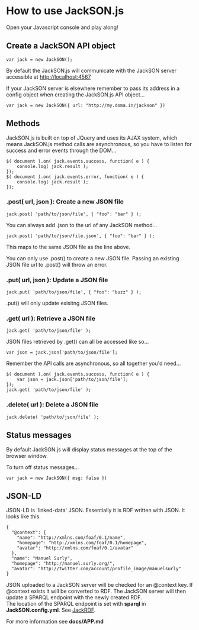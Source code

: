 # How to use JackSON.js

Open your Javascript console and play along!

## Create a JackSON API object
	var jack = new JackSON();

By default the JackSON.js will communicate with the JackSON server accessible at [http://localhost:4567](http://localhost:4567)

If your JackSON server is elsewhere remember to pass its address in a config object when creating the JackSON.js API object...

	var jack = new JackSON({ url: "http://my.doma.in/jackson" })

## Methods
JackSON.js is built on top of JQuery and uses its AJAX system, which means JackSON.js method calls are asynchronous, so you have to listen for success and error events through the DOM...

	$( document ).on( jack.events.success, function( e ) {
		console.log( jack.result );
	});
	$( document ).on( jack.events.error, function( e ) {
		console.log( jack.result );
	});

### .post( url, json ): Create a new JSON file
	jack.post( 'path/to/json/file', { "foo": "bar" } );

You can always add .json to the url of any JackSON method...

	jack.post( 'path/to/json/file.json', { "foo": "bar" } );

This maps to the same JSON file as the line above.

You can only use .post() to create a new JSON file.
Passing an existing JSON file url to .post() will throw an error.

### .put( url, json ): Update a JSON file
	jack.put( 'path/to/json/file', { "foo": "buzz" } );

.put() will only update exisitng JSON files.

### .get( url ): Retrieve a JSON file
	jack.get( 'path/to/json/file' );

JSON files retrieved by .get() can all be accessed like so...

	var json = jack.json['path/to/json/file'];

Remember the API calls are asynchronous, so all together you'd need...

	$( document ).on( jack.events.success, function( e ) {
		var json = jack.json['path/to/json/file'];
	});
	jack.get( 'path/to/json/file' );

### .delete( url ): Delete a JSON file
	jack.delete( 'path/to/json/file' );


## Status messages
By default JackSON.js will display status messages at the top of the browser window.

To turn off status messages...

	var jack = new JackSON({ msg: false })

## JSON-LD
JSON-LD is 'linked-data' JSON.
Essentially it is RDF written with JSON.
It looks like this.

	{
	  "@context": {
	    "name": "http://xmlns.com/foaf/0.1/name",
	    "homepage": "http://xmlns.com/foaf/0.1/homepage",
	    "avatar": "http://xmlns.com/foaf/0.1/avatar"
	  },
	  "name": "Manuel Surly",
	  "homepage": "http://manuel.surly.org/",
	  "avatar": "http://twitter.com/account/profile_image/manuelsurly"
	}

JSON uploaded to a JackSON server will be checked for an @context key.
If @context exists it will be converted to RDF.
The JackSON server will then update a SPARQL endpoint with the newly created RDF.  
The location of the SPARQL endpoint is set with **sparql** in **JackSON.config.yml**.  See [JackRDF](http://github.com/caesarfeta/jackrdf).

For more information see **docs/APP.md**